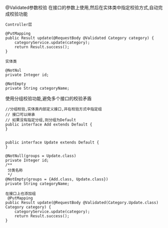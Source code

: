 @Validated参数校验
在接口的参数上使用,然后在实体类中指定校验方式,自动完成校验功能
    
    Controller层

    @PutMapping
    public Result update(@RequestBody @Validated Category category) {
        categoryService.update(category);   
        return Result.success();
    }

    实体类

    @NotNul
    private Integer id;
   
    @NotEmpty
    private String categoryName;


使用分组校验功能,避免多个接口的校验矛盾

    //分组校验,实体类内部定义接口,并在校验方式中指定组
    // 接口可以继承
    // 如果没有指定分组,则分组为Default
    public interface Add extends Default {
    }


    public interface Update extends Default {
    }

    @NotNull(groups = Update.class)
    private Integer id;
    /**
     分类名称
     */
    @NotEmpty(groups = {Add.class, Update.class})
    private String categoryName;

    在接口上也添加组
     @PutMapping
    public Result update(@RequestBody @Validated(Category.Update.class) Category category) {
        categoryService.update(category);
        return Result.success();
    }
